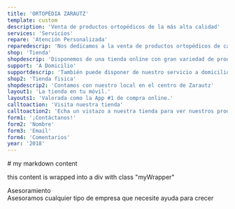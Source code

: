 ```yaml
---
title: 'ORTOPÉDIA ZARAUTZ'
template: custom
description: 'Venta de productos ortopédicos de la más alta calidad'
services: 'Servicios'
repare: 'Atención Personalizada'
reparedescrip: 'Nos dedicamos a la venta de productos ortopédicos de calidad a precios competitivos y mediante una atención personalizada'
shop: 'Tienda'
shopdescrip: 'Disponemos de una tienda online con gran variedad de productos'
support: 'A Domicilio'
supportdescrip: 'También puede disponer de nuestro servicio a domicilio'
shop2: 'Tienda fisica'
shopdescrip2: 'Contamos con nuestro local en el centro de Zarautz'
layout1: 'La tienda en tu móvil.'
layouts1: 'Valorada como la App #1 de compra online.'
calltoaction: 'Visita nuestra tienda'
calltoaction2: 'Echa un vistazo a nuestra tienda para ver nuestros productos'
form1: '¡Contáctanos!'
form2: 'Nombre'
form3: 'Email'
form4: 'Comentarios'
year: '2018'
---
```




<div class="myWrapper" markdown="1">
# my markdown content

this content is wrapped into a div with class "myWrapper"
</div>

<div id="asesoramiento"> Asesoramiento </div>
<div id="asesoramiento2">Asesoramos cualquier tipo de empresa que necesite ayuda para crecer</div> 

